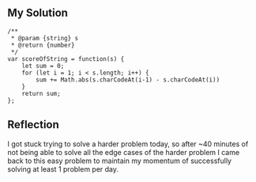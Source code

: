 ## My Solution

```
/**
 * @param {string} s
 * @return {number}
 */
var scoreOfString = function(s) {
    let sum = 0;
    for (let i = 1; i < s.length; i++) {
        sum += Math.abs(s.charCodeAt(i-1) - s.charCodeAt(i))
    }
    return sum;
};
```

## Reflection

I got stuck trying to solve a harder problem today, so after ~40 minutes of not being able to solve all the edge cases of the harder problem I came back to this easy problem to maintain my momentum of successfully solving at least 1 problem per day.
